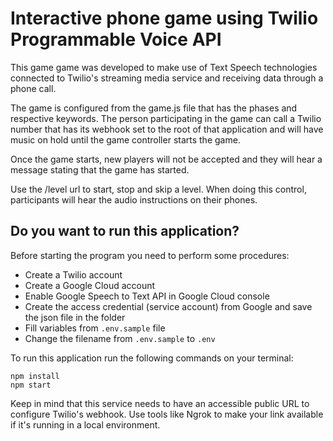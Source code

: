 # Interactive phone game using Twilio Programmable Voice API

This game game was developed to make use of Text Speech technologies connected to Twilio's streaming media service and receiving data through a phone call.

The game is configured from the game.js file that has the phases and respective keywords. The person participating in the game can call a Twilio number that has its webhook set to the root of that application and will have music on hold until the game controller starts the game.

Once the game starts, new players will not be accepted and they will hear a message stating that the game has started.

Use the /level url to start, stop and skip a level. When doing this control, participants will hear the audio instructions on their phones.



## Do you want to run this application?

Before starting the program you need to perform some procedures:
* Create a Twilio account
* Create a Google Cloud account
* Enable Google Speech to Text API in Google Cloud console
* Create the access credential (service account) from Google and save the json file in the folder
* Fill variables from `.env.sample` file
* Change the filename from `.env.sample` to `.env`


To run this application run the following commands on your terminal:
```
npm install
npm start
```


Keep in mind that this service needs to have an accessible public URL to configure Twilio's webhook. Use tools like Ngrok to make your link available if it's running in a local environment.